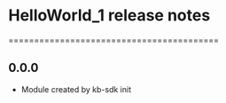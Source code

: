 # HelloWorld_1 release notes
=========================================

0.0.0
-----
* Module created by kb-sdk init
